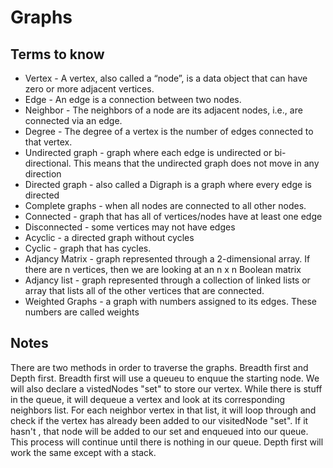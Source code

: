 # Graphs

## Terms to know

- Vertex - A vertex, also called a “node”, is a data object that can have zero or more adjacent vertices.
- Edge - An edge is a connection between two nodes.
- Neighbor - The neighbors of a node are its adjacent nodes, i.e., are connected via an edge.
- Degree - The degree of a vertex is the number of edges connected to that vertex.
- Undirected graph - graph where each edge is undirected or bi-directional. This means that the undirected graph does not move in any direction
- Directed graph - also called a Digraph is a graph where every edge is directed
- Complete graphs - when all nodes are connected to all other nodes.
- Connected - graph that has all of vertices/nodes have at least one edge
- Disconnected - some vertices may not have edges
- Acyclic - a directed graph without cycles
- Cyclic - graph that has cycles.
- Adjancy Matrix - graph represented through a 2-dimensional array. If there are n vertices, then we are looking at an n x n Boolean matrix
- Adjancy list - graph represented through a collection of linked lists or array that lists all of the other vertices that are connected.
- Weighted Graphs - a graph with numbers assigned to its edges. These numbers are called weights

## Notes

There are two methods in order to traverse the graphs. Breadth first and Depth first. Breadth first will use a queueu to enquue the starting node. We will also declare a vistedNodes "set" to store our vertex. While there is stuff in the queue, it will dequeue a vertex and look at its corresponding neighbors list. For each neighbor vertex in that list, it will loop through and check if the vertex has already been added to our visitedNode "set". If it hasn't , that node will be added to our set and enqueued into our queue. This process will continue until there is nothing in our queue. Depth first will work the same except with a stack.
